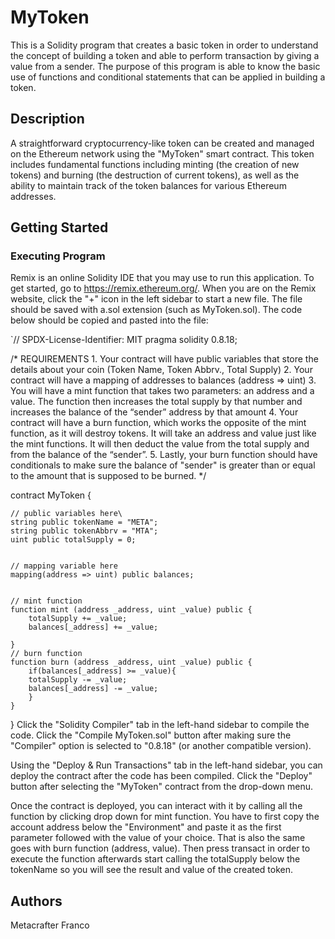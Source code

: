 # MyToken
This is a Solidity program that creates a basic token in order to understand the concept of building a token and able to perform transaction by giving a value from a sender. The purpose of this program is able to know the basic use of functions and conditional statements that can be applied in building a token. 
## Description
A straightforward cryptocurrency-like token can be created and managed on the Ethereum network using the "MyToken" smart contract. This token includes fundamental functions including minting (the creation of new tokens) and burning (the destruction of current tokens), as well as the ability to maintain track of the token balances for various Ethereum addresses.
## Getting Started
### Executing Program
Remix is an online Solidity IDE that you may use to run this application. To get started, go to https://remix.ethereum.org/.
When you are on the Remix website, click the "+" icon in the left sidebar to start a new file. The file should be saved with a.sol extension (such as MyToken.sol). The code below should be copied and pasted into the file:

`// SPDX-License-Identifier: MIT
pragma solidity 0.8.18;

/*
       REQUIREMENTS
    1. Your contract will have public variables that store the details about your coin (Token Name, Token Abbrv., Total Supply)
    2. Your contract will have a mapping of addresses to balances (address => uint)
    3. You will have a mint function that takes two parameters: an address and a value. 
       The function then increases the total supply by that number and increases the balance 
       of the “sender” address by that amount
    4. Your contract will have a burn function, which works the opposite of the mint function, as it will destroy tokens. 
       It will take an address and value just like the mint functions. It will then deduct the value from the total supply 
       and from the balance of the “sender”.
    5. Lastly, your burn function should have conditionals to make sure the balance of "sender" is greater than or equal 
       to the amount that is supposed to be burned.
*/

contract MyToken {

    // public variables here\
    string public tokenName = "META";
    string public tokenAbbrv = "MTA";
    uint public totalSupply = 0;


    // mapping variable here
    mapping(address => uint) public balances;


    // mint function
    function mint (address _address, uint _value) public {
        totalSupply += _value;
        balances[_address] += _value;

    }
    // burn function
    function burn (address _address, uint _value) public {
        if(balances[_address] >= _value){
        totalSupply -= _value;
        balances[_address] -= _value;
        }
    }

}
Click the "Solidity Compiler" tab in the left-hand sidebar to compile the code. Click the "Compile MyToken.sol" button after making sure the "Compiler" option is selected to "0.8.18" (or another compatible version).

Using the "Deploy & Run Transactions" tab in the left-hand sidebar, you can deploy the contract after the code has been compiled. Click the "Deploy" button after selecting the "MyToken" contract from the drop-down menu.

Once the contract is deployed, you can interact with it by calling all the function by clicking drop down for mint function. You have to first copy the account address below the "Environment" and paste it as the first parameter followed with the value of your choice. That is also the same goes with burn function (address, value). Then press transact in order to execute the function afterwards start calling the totalSupply below the tokenName so you will see the result and value of the created token. 

## Authors
Metacrafter Franco

